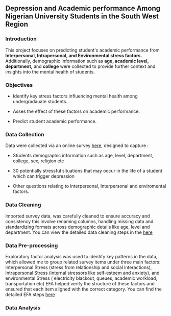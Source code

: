 ## Depression and Academic performance Among Nigerian University Students in the South West Region

### Introduction

This project focuses on predicting student's academic performance from **Interpersonal, Intrapersonal, and Environmental stress factors.** Additionally, demographic information such as **age, academic level, department,** and **college** were collected to provide further context and insights into the mental health of students.

### Objectives

-   Identify key stress factors influencing mental health among undergradauate students.

-   Asses the effect of these factors on academic performance.

-   Predict student academic performance.

### Data Collection

Data were collected via an online survey [here](https://forms.gle/hyTxqo38yTKB7YpE7), designed to capture :

-   Students demographic information such as age, level, department, college, sex, religion etc

-   30 potentially stressful situations that may occur in the life of a student which can trigger depression

-   Other questions relating to interpersonal, Interpersonal and enviromental factors.

### Data Cleaning 

Imported survey data, was carefully cleaned to ensure accuracy and consistency this involve renaming columns, handling missing data and standardizing formats across demographic details like age, level and department. You can view the detailed data cleaning steps in the [here](https://github.com/Victor-Thrive/Depression-and-acdemic-performance/blob/main/source/01-data-cleaning.R)

### Data Pre-processing

Exploratory factor analysis was used to identify key patterns in the data, which allowed me to group related survey items under three main factors: Interpersonal Stress (stress from relationship and social interactions), Intrapersonal Stress (internal stressors like self-esteem and anxiety), and environmental Stress ( electricity blackout, queues, academic workload, transportation etc) EFA helped verify the structure of these factors and ensured that each item aligned with the correct category. You can find the detailed EFA steps [here](https://github.com/Victor-Thrive/Depression-and-acdemic-performance/blob/main/source/02-EFA.R)

### Data Analysis
